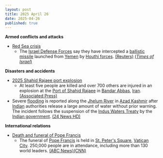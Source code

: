 ```yaml
---
layout: post
title: 2025 April 26
date: 2025-04-26
published: true
---
```



**Armed conflicts and attacks**

* [Red Sea crisis](https://en.wikipedia.org/wiki/Red_Sea_crisis "Red Sea crisis")
  + The [Israel Defense Forces](https://en.wikipedia.org/wiki/Israel_Defense_Forces "Israel Defense Forces") say they have intercepted a [ballistic missile](https://en.wikipedia.org/wiki/Ballistic_missile "Ballistic missile") launched from [Yemen](https://en.wikipedia.org/wiki/Yemen "Yemen") by [Houthi forces](https://en.wikipedia.org/wiki/Houthis "Houthis"). [(Reuters)](https://www.reuters.com/world/middle-east/missile-launched-yemen-into-israel-israeli-army-says-2025-04-25/) [(*Times of Israel*)](https://www.timesofisrael.com/liveblog_entry/idf-says-air-defenses-downed-houthi-missile-launched-from-yemen/)

**Disasters and accidents**

* [2025 Shahid Rajaee port explosion](https://en.wikipedia.org/wiki/2025_Shahid_Rajaee_port_explosion "2025 Shahid Rajaee port explosion")
  + At least five people are killed and over 700 others are injured in an explosion at the [Port of Shahid Rajaee](https://en.wikipedia.org/wiki/Port_of_Shahid_Rajaee "Port of Shahid Rajaee") in [Bandar Abbas](https://en.wikipedia.org/wiki/Bandar_Abbas "Bandar Abbas"), [Iran](https://en.wikipedia.org/wiki/Iran "Iran"). [(Associated Press)](https://apnews.com/article/iran-explosion-fire-bandar-abbas-72637c6b3e152a30045275f57ace29ed)
* Severe [flooding](https://en.wikipedia.org/wiki/Flood "Flood") is reported along the [Jhelum River](https://en.wikipedia.org/wiki/Jhelum_River "Jhelum River") in [Azad Kashmir](https://en.wikipedia.org/wiki/Azad_Kashmir "Azad Kashmir") after [Indian](https://en.wikipedia.org/wiki/India "India") authorities release a large amount of water without prior warning. The incident follows the suspension of the [Indus Waters Treaty](https://en.wikipedia.org/wiki/Indus_Waters_Treaty "Indus Waters Treaty") by the [Indian government](https://en.wikipedia.org/wiki/Government_of_India "Government of India"). [(24 News HD)](https://24newshd.tv/26-Apr-2025/flood-in-river-jhelum-after-india-releases-unannounced-water)

**International relations**

* [Death and funeral of Pope Francis](https://en.wikipedia.org/wiki/Death_and_funeral_of_Pope_Francis "Death and funeral of Pope Francis")
  + The funeral of [Pope Francis](https://en.wikipedia.org/wiki/Pope_Francis "Pope Francis") is held in [St. Peter's Square](https://en.wikipedia.org/wiki/St._Peter%27s_Square "St. Peter's Square"), [Vatican City](https://en.wikipedia.org/wiki/Vatican_City "Vatican City"). 250,000 people are in attendance, including more than 130 world leaders. [(ABC News)](https://www.abc.net.au/news/2025-04-26/pope-francis-funeral-live-updates/105216862)[(CNN)](https://edition.cnn.com/2025/04/26/europe/pope-francis-funeral-santa-maria-maggiore-intl/index.html)

